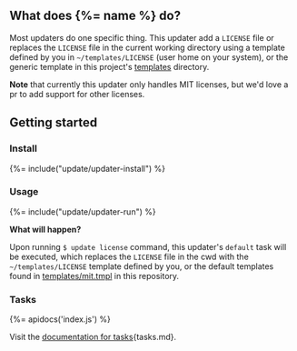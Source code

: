 ## What does {%= name %} do?

Most updaters do one specific thing. This updater add a `LICENSE` file or replaces the `LICENSE` file in the current working directory using a template defined by you in `~/templates/LICENSE` (user home on your system), or the generic template in this project's [templates](templates) directory.

**Note** that currently this updater only handles MIT licenses, but we'd love a pr to add support for other licenses.

## Getting started
### Install
{%= include("update/updater-install") %}

### Usage
{%= include("update/updater-run") %}


**What will happen?**

Upon running `$ update license` command, this updater's `default` task will be executed, which replaces the `LICENSE` file in the cwd with the `~/templates/LICENSE` template defined by you, or the default templates found in [templates/mit.tmpl](templates/mit.tmpl) in this repository.

### Tasks
{%= apidocs('index.js') %}

Visit the [documentation for tasks][docs]{tasks.md}.

[docs]: https://github.com/update/update/blob/master/docs/
